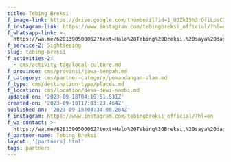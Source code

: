 ```yaml
---
title: Tebing Breksi
f_image-link: https://drive.google.com/thumbnail?id=1_UJZkI5h3rOfiLpsC7UUNPJsICw42hzN
f_instagram-link: https://www.instagram.com/tebingbreksi_official/?hl=en
f_whatsapp-link: >-
  https://wa.me/6281390500062?text=Halo%20Tebing%20Breksi,%20saya%20dapat%20info%20dari%20@loocale.id%20dan%20punya%20pertanyaan
f_service-2: Sightseeing
slug: tebing-breksi
f_activities-2:
  - cms/activity-tag/local-culture.md
f_province: cms/provinsi/jawa-tengah.md
f_category: cms/partner-category/pemandangan-alam.md
f_type: cms/destination-type/places.md
f_location: cms/location/desa-dewi-sambi.md
updated-on: '2023-09-18T04:19:51.531Z'
created-on: '2023-09-10T17:03:23.464Z'
published-on: '2023-09-18T04:34:08.284Z'
f_instagram: https://www.instagram.com/tebingbreksi_official/?hl=en
f_wa-contact: >-
  https://wa.me/6281390500062?text=Halo%20Tebing%20Breksi,%20saya%20dapat%20info%20dari%20@loocale.id%20dan%20punya%20pertanyaan
f_partner-name: Tebing Breksi
layout: '[partners].html'
tags: partners
---
```



